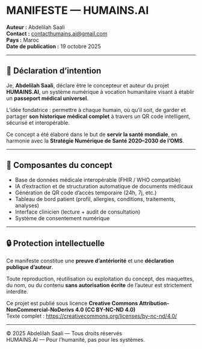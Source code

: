 # MANIFESTE — HUMAINS.AI

**Auteur :** Abdelilah Saali  
**Contact :** contacthumains.ai@gmail.com  
**Pays :** Maroc  
**Date de publication :** 19 octobre 2025  

---

## 📜 Déclaration d’intention

Je, **Abdelilah Saali**, déclare être le concepteur et auteur du projet **HUMAINS.AI**, un système numérique à vocation humanitaire visant à établir un **passeport médical universel**.

L’idée fondatrice : permettre à chaque humain, où qu’il soit, de garder et partager **son historique médical complet** à travers un QR code intelligent, sécurisé et interopérable.

Ce concept a été élaboré dans le but de **servir la santé mondiale**, en harmonie avec la **Stratégie Numérique de Santé 2020–2030 de l’OMS**.

---

## 🧠 Composantes du concept

- Base de données médicale interopérable (FHIR / WHO compatible)  
- IA d’extraction et de structuration automatique de documents médicaux  
- Génération de QR code d’accès temporaire (24h, 7j, etc.)  
- Tableau de bord patient (profil, allergies, conditions, traitements, analyses)  
- Interface clinicien (lecture + audit de consultation)  
- Système de consentement numérique

---

## 🔒 Protection intellectuelle

Ce manifeste constitue une **preuve d’antériorité** et une **déclaration publique d’auteur**.

Toute reproduction, réutilisation ou exploitation du concept, des maquettes, du nom, ou du contenu **sans autorisation écrite** de l’auteur est strictement interdite.

Ce projet est publié sous licence **Creative Commons Attribution-NonCommercial-NoDerivs 4.0 (CC BY-NC-ND 4.0)**  
Texte complet : https://creativecommons.org/licenses/by-nc-nd/4.0/

---

© 2025 Abdelilah Saali — Tous droits réservés  
HUMAINS.AI — Pour l’humanité, pas pour les systèmes.
